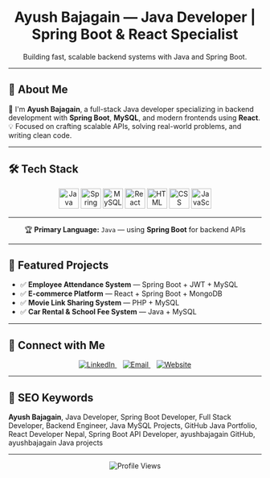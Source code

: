 <!-- Primary SEO Title -->
<h1 align="center">Ayush Bajagain — Java Developer | Spring Boot & React Specialist</h1>

<p align="center">Building fast, scalable backend systems with Java and Spring Boot.</p>

---

## 🚀 About Me

👋 I'm **Ayush Bajagain**, a full-stack Java developer specializing in backend development with **Spring Boot**, **MySQL**, and modern frontends using **React**.  
💡 Focused on crafting scalable APIs, solving real-world problems, and writing clean code.

---

## 🛠️ Tech Stack

<p align="center">
  <img src="https://cdn.jsdelivr.net/gh/devicons/devicon/icons/java/java-original.svg" width="40" height="40" alt="Java"/>
  <img src="https://cdn.jsdelivr.net/gh/devicons/devicon/icons/spring/spring-original.svg" width="40" height="40" alt="Spring Boot"/>
  <img src="https://cdn.jsdelivr.net/gh/devicons/devicon/icons/mysql/mysql-original.svg" width="40" height="40" alt="MySQL"/>
  <img src="https://cdn.jsdelivr.net/gh/devicons/devicon/icons/react/react-original.svg" width="40" height="40" alt="React"/>
  <img src="https://cdn.jsdelivr.net/gh/devicons/devicon/icons/html5/html5-original.svg" width="40" height="40" alt="HTML"/>
  <img src="https://cdn.jsdelivr.net/gh/devicons/devicon/icons/css3/css3-original.svg" width="40" height="40" alt="CSS"/>
  <img src="https://cdn.jsdelivr.net/gh/devicons/devicon/icons/javascript/javascript-original.svg" width="40" height="40" alt="JavaScript"/>
</p>

---


<p align="center">
  🏆 <strong>Primary Language:</strong> <code>Java</code> — using <strong>Spring Boot</strong> for backend APIs
</p>

---

## 📂 Featured Projects

- ✅ **Employee Attendance System** — Spring Boot + JWT + MySQL  
- ✅ **E-commerce Platform** — React + Spring Boot + MongoDB  
- ✅ **Movie Link Sharing System** — PHP + MySQL  
- ✅ **Car Rental & School Fee System** — Java + MySQL

---

## 🔗 Connect with Me

<p align="center">
  <a href="https://www.linkedin.com/in/ayush-bajagain-4a1169319/" target="_blank">
    <img src="https://img.icons8.com/color/48/linkedin.png" alt="LinkedIn" />
  </a>
  &nbsp;&nbsp;
  <a href="mailto:ayushbajagain0007@gmail.com">
    <img src="https://img.icons8.com/fluency/48/gmail-new.png" alt="Email" />
  </a>
  &nbsp;&nbsp;
  <a href="https://www.ayushbajagain.com.np" target="_blank">
    <img src="https://img.icons8.com/color/48/domain.png" alt="Website" />
  </a>
</p>

---

## 🔎 SEO Keywords

**Ayush Bajagain**, Java Developer, Spring Boot Developer, Full Stack Developer, Backend Engineer, Java MySQL Projects, GitHub Java Portfolio, React Developer Nepal, Spring Boot API Developer, ayushbajagain GitHub, ayushbajagain Java projects

---

<p align="center">
  <img src="https://komarev.com/ghpvc/?username=ayushbajagain&color=brightgreen" alt="Profile Views" />
</p>
